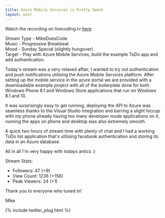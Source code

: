 ```yaml
---
title: Azure Mobile Services is Pretty Sweet
layout: post
---
```


Watch the recording on livecoding.tv [here](https://www.livecoding.tv/video/mikedoescode-windows-phone-session/)  

Stream Type - MikeDoesCode  
Music - Progressive Breakbeat   
Mood - Sunday Special (slightly hungover)  
Target - Play with Azure Mobile Services, build the example ToDo app and add authentication.  

Today's stream was a very relaxed affair, I wanted to try out authentication and push notifications utilising the Azure Mobile Services platform. After setting up the mobile service in the azure portal we are provided with a downloadable example project with all of the boilerplate done for both Windows Phone 8.1 and Windows Store applications that run on Windows 8.1 and 10.

It was surprisingly easy to get running, deploying the API to Azure was seamless thanks to the Visual Studio integration and barring a slight hiccup with my phone already having too many developer mode applications on it, running the apps on phone and desktop was also extremely smooth.

A quick two hours of stream time with plenty of chat and I had a working ToDo list application that's utilising facebook authentication and storing its data in an Azure database.

All in all I'm very happy with todays antics :)


Stream Stats:  
 - Followers: 47 (+9)    
 - View Count: 1236 (+156)    
 - Peak Viewers: 24 (+1)  

Thank you to everyone who tuned in!

Mike

{% include twitter_plug.html %}